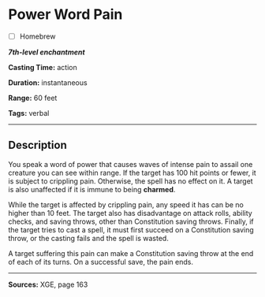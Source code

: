 # Power Word Pain

- [ ] Homebrew

***7th-level enchantment***

**Casting Time:** action

**Duration:** instantaneous

**Range:** 60 feet

**Tags:** verbal

---

## Description
You speak a word of power that causes waves of intense pain to assail one creature you can see within range.
If the target has 100 hit points or fewer, it is subject to crippling pain.
Otherwise, the spell has no effect on it.
A target is also unaffected if it is immune to being **charmed**.

While the target is affected by crippling pain, any speed it has can be no higher than 10 feet.
The target also has disadvantage on attack rolls, ability checks, and saving throws, other than Constitution saving throws.
Finally, if the target tries to cast a spell, it must first succeed on a Constitution saving throw, or the casting fails and the spell is wasted.

A target suffering this pain can make a Constitution saving throw at the end of each of its turns.
On a successful save, the pain ends.

---

**Sources:** XGE, page 163
